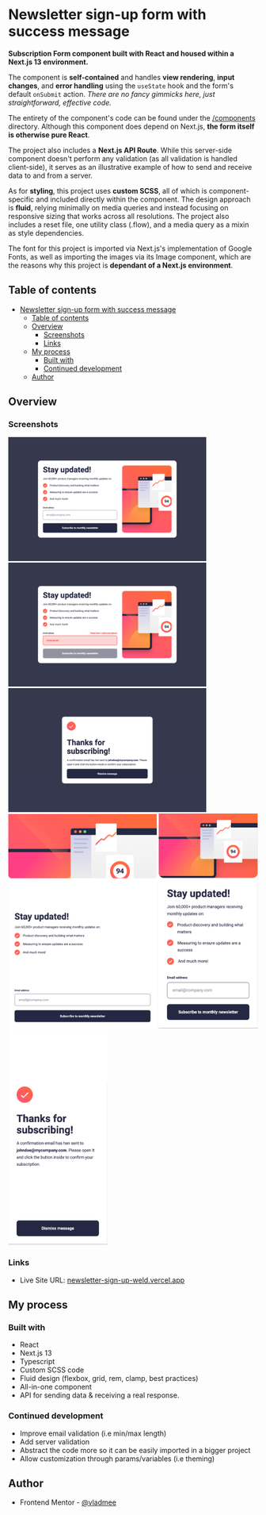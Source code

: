# Newsletter sign-up form with success message

**Subscription Form component built with React and housed within a Next.js 13 environment.**

The component is **self-contained** and handles **view rendering**, **input changes**, and **error handling** using the `useState` hook and the form's default `onSubmit` action. _There are no fancy gimmicks here, just straightforward, effective code._

The entirety of the component's code can be found under the [/components](./src/components/) directory. Although this component does depend on Next.js, **the form itself is otherwise pure React**.

The project also includes a **Next.js API Route**. While this server-side component doesn't perform any validation (as all validation is handled client-side), it serves as an illustrative example of how to send and receive data to and from a server.

As for **styling**, this project uses **custom SCSS**, all of which is component-specific and included directly within the component. The design approach is **fluid**, relying minimally on media queries and instead focusing on responsive sizing that works across all resolutions. The project also includes a reset file, one utility class (.flow), and a media query as a mixin as style dependencies.

The font for this project is imported via Next.js's implementation of Google Fonts, as well as importing the images via its Image component, which are the reasons why this project is **dependant of a Next.js environment**.

## Table of contents

- [Newsletter sign-up form with success message](#newsletter-sign-up-form-with-success-message)
  - [Table of contents](#table-of-contents)
  - [Overview](#overview)
    - [Screenshots](#screenshots)
    - [Links](#links)
  - [My process](#my-process)
    - [Built with](#built-with)
    - [Continued development](#continued-development)
  - [Author](#author)

## Overview

### Screenshots

<img src="./screenshots/main-desktop.png" alt="Desktop Main" width="400" />
<img src="./screenshots/main-error-desktop.png" alt="Desktop Error" width="400" />
<img src="./screenshots/success-desktop.png" alt="Desktop Success" width="400" />

<img src="./screenshots/main-tablet.png" alt="Tablet Main" width="300" />

<img src="./screenshots/main-mobile.png" alt="Mobile Main" width="200" />
<img src="./screenshots/success-mobile.png" alt="Mobile Success" width="200" />

### Links

- Live Site URL: [newsletter-sign-up-weld.vercel.app](https://newsletter-sign-up-weld.vercel.app)

## My process

### Built with

- React
- Next.js 13
- Typescript
- Custom SCSS code
- Fluid design (flexbox, grid, rem, clamp, best practices)
- All-in-one component
- API for sending data & receiving a real response.

### Continued development

- Improve email validation (i.e min/max length)
- Add server validation
- Abstract the code more so it can be easily imported in a bigger project
- Allow customization through params/variables (i.e theming)

## Author

- Frontend Mentor - [@vladmee](https://www.frontendmentor.io/profile/vladmee)
